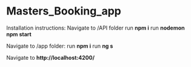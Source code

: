 # Masters_Booking_app

Installation instructions:
Navigate to /API folder
run **npm i**
run **nodemon npm start**

Navigate to /app folder:
run **npm i**
run **ng s**

Navigate to **http://localhost:4200/**

